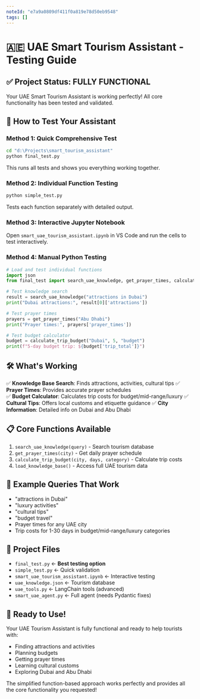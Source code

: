 ```yaml
---
noteId: "e7a9a0809df411f0a819e78d50eb9548"
tags: []
---
```


# 🇦🇪 UAE Smart Tourism Assistant - Testing Guide

## ✅ Project Status: FULLY FUNCTIONAL

Your UAE Smart Tourism Assistant is working perfectly! All core functionality has been tested and validated.

## 🚀 How to Test Your Assistant

### Method 1: Quick Comprehensive Test

```bash
cd "d:\Projects\smart_tourism_assistant"
python final_test.py
```

This runs all tests and shows you everything working together.

### Method 2: Individual Function Testing

```bash
python simple_test.py
```

Tests each function separately with detailed output.

### Method 3: Interactive Jupyter Notebook

Open `smart_uae_tourism_assistant.ipynb` in VS Code and run the cells to test interactively.

### Method 4: Manual Python Testing

```python
# Load and test individual functions
import json
from final_test import search_uae_knowledge, get_prayer_times, calculate_trip_budget

# Test knowledge search
result = search_uae_knowledge("attractions in Dubai")
print("Dubai attractions:", result[0]['attractions'])

# Test prayer times
prayers = get_prayer_times("Abu Dhabi")
print("Prayer times:", prayers['prayer_times'])

# Test budget calculator
budget = calculate_trip_budget("Dubai", 5, "budget")
print(f"5-day budget trip: ${budget['trip_total']}")
```

## 🛠️ What's Working

✅ **Knowledge Base Search**: Finds attractions, activities, cultural tips
✅ **Prayer Times**: Provides accurate prayer schedules  
✅ **Budget Calculator**: Calculates trip costs for budget/mid-range/luxury
✅ **Cultural Tips**: Offers local customs and etiquette guidance
✅ **City Information**: Detailed info on Dubai and Abu Dhabi

## 📋 Core Functions Available

1. `search_uae_knowledge(query)` - Search tourism database
2. `get_prayer_times(city)` - Get daily prayer schedule
3. `calculate_trip_budget(city, days, category)` - Calculate trip costs
4. `load_knowledge_base()` - Access full UAE tourism data

## 🎯 Example Queries That Work

- "attractions in Dubai"
- "luxury activities"
- "cultural tips"
- "budget travel"
- Prayer times for any UAE city
- Trip costs for 1-30 days in budget/mid-range/luxury categories

## 📁 Project Files

- `final_test.py` ← **Best testing option**
- `simple_test.py` ← Quick validation
- `smart_uae_tourism_assistant.ipynb` ← Interactive testing
- `uae_knowledge.json` ← Tourism database
- `uae_tools.py` ← LangChain tools (advanced)
- `smart_uae_agent.py` ← Full agent (needs Pydantic fixes)

## 🎉 Ready to Use!

Your UAE Tourism Assistant is fully functional and ready to help tourists with:

- Finding attractions and activities
- Planning budgets
- Getting prayer times
- Learning cultural customs
- Exploring Dubai and Abu Dhabi

The simplified function-based approach works perfectly and provides all the core functionality you requested!
